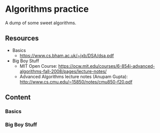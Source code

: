 # Algorithms practice
A dump of some sweet algorithms. 

## Resources
* Basics
  * https://www.cs.bham.ac.uk/~jxb/DSA/dsa.pdf
* Big Boy Stuff
  * MIT Open Course: https://ocw.mit.edu/courses/6-854j-advanced-algorithms-fall-2008/pages/lecture-notes/
  * Advanced Algorithms lecture notes (Anupam Gupta): http://www.cs.cmu.edu/~15850/notes/cmu850-f20.pdf

## Content
### Basics

### Big Boy Stuff